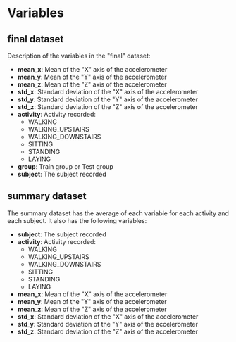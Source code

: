 # Variables

## final dataset

Description of the variables in the "final" dataset:

* **mean_x**: Mean of the "X" axis of the accelerometer
* **mean_y**: Mean of the "Y" axis of the accelerometer
* **mean_z**: Mean of the "Z" axis of the accelerometer
* **std_x**: Standard deviation of the "X" axis of the accelerometer
* **std_y**: Standard deviation of the "Y" axis of the accelerometer
* **std_z**: Standard deviation of the "Z" axis of the accelerometer
* **activity**: Activity recorded:
    * WALKING
    * WALKING_UPSTAIRS
    * WALKING_DOWNSTAIRS
    * SITTING
    * STANDING
    * LAYING
* **group**: Train group or Test group
* **subject**: The subject recorded

## summary dataset

The summary dataset has the average of each variable for each activity and each subject. It also has the following variables:

* **subject**: The subject recorded
* **activity**: Activity recorded:
    * WALKING
    * WALKING_UPSTAIRS
    * WALKING_DOWNSTAIRS
    * SITTING
    * STANDING
    * LAYING
* **mean_x**: Mean of the "X" axis of the accelerometer
* **mean_y**: Mean of the "Y" axis of the accelerometer
* **mean_z**: Mean of the "Z" axis of the accelerometer
* **std_x**: Standard deviation of the "X" axis of the accelerometer
* **std_y**: Standard deviation of the "Y" axis of the accelerometer
* **std_z**: Standard deviation of the "Z" axis of the accelerometer